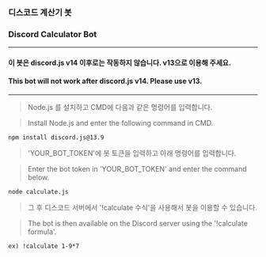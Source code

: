 ### 디스코드 계산기 봇
### Discord Calculator Bot
---
#### 이 봇은 discord.js v14 이후로는 작동하지 않습니다. v13으로 이용해 주세요.
#### This bot will not work after discord.js v14. Please use v13.
---
> Node.js 를 설치하고 CMD에 다음과 같은 명령어를 입력합니다.

> Install Node.js and enter the following command in CMD.
```
npm install discord.js@13.9
```
> 'YOUR_BOT_TOKEN'에 봇 토큰을 입력하고 아래 명령어를 입력합니다.

> Enter the bot token in 'YOUR_BOT_TOKEN' and enter the command below.
```
node calculate.js
```
> 그 후 디스코드 서버에서 '!calculate 수식'을 사용해서 봇을 이용할 수 있습니다.

> The bot is then available on the Discord server using the '!calculate formula'.
```
ex) !calculate 1-9*7
```

